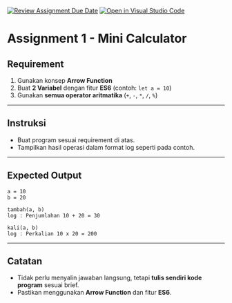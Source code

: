 [![Review Assignment Due Date](https://classroom.github.com/assets/deadline-readme-button-22041afd0340ce965d47ae6ef1cefeee28c7c493a6346c4f15d667ab976d596c.svg)](https://classroom.github.com/a/B71hU9Oj)
[![Open in Visual Studio Code](https://classroom.github.com/assets/open-in-vscode-2e0aaae1b6195c2367325f4f02e2d04e9abb55f0b24a779b69b11b9e10269abc.svg)](https://classroom.github.com/online_ide?assignment_repo_id=20875797&assignment_repo_type=AssignmentRepo)
# Assignment 1 - Mini Calculator

## Requirement
1. Gunakan konsep **Arrow Function**
2. Buat **2 Variabel** dengan fitur **ES6** (contoh: `let a = 10`)
3. Gunakan **semua operator aritmatika** (`+`, `-`, `*`, `/`, `%`)

---

## Instruksi
- Buat program sesuai requirement di atas.
- Tampilkan hasil operasi dalam format log seperti pada contoh.

---

## Expected Output

```
a = 10
b = 20

tambah(a, b)
log : Penjumlahan 10 + 20 = 30

kali(a, b)
log : Perkalian 10 x 20 = 200
```

---

## Catatan
- Tidak perlu menyalin jawaban langsung, tetapi **tulis sendiri kode program** sesuai brief.
- Pastikan menggunakan **Arrow Function** dan fitur **ES6**.
